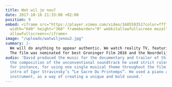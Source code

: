 ```yaml
---
title: Wat wil je nou?
date: 2017-10-16 21:33:00 +02:00
position: 9
embed: <iframe src="https://player.vimeo.com/video/168559351?color=ffffff&title=0&byline=0&portrait=0"
  width="640" height="360" frameborder="0" webkitallowfullscreen mozallowfullscreen
  allowfullscreen></iframe>
image: "/uploads/watwiljenou2.jpg"
summary: |-
  We will do anything to appear authentic. We watch reality TV, featuring real people, and on Facebook we present ourselves as unique personalities because being authentic is what it is all about. We think we are completely free in doing so, but are we? Can we still call it authenticity if everybody is trying for the same thing? ‘Wat wil je nou?’ (‘What is it you want?’) uses film, interviews and essays to explore an obsession with one of the emptiest concepts of today: Authenticity.
  The film was nominated for best Groninger Film 2016 and the Noordelijke Filmfestival in Leeuwarden was one of the many events where it was presented. Watch the complete film on the website.
audio: 'David produced the music for the documentary and trailer of this film. For
  the composition of the unconventional soundtrack he used strict rules: He opted,
  for instance, for using one single musical theme throughout the film, based on the
  intro of Igor Stravinsky’s “Le Sacre Du Printemps”. He used a piano as a percussion
  instrument, as a way of creating a unique and bold sound.'
---
```


